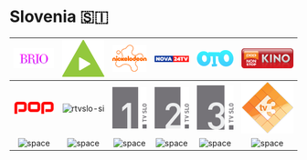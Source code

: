 # Slovenia 🇸🇮

| ![brio-si] | ![kanal-a-si] | ![nickelodeon-si] | ![nova-24-si] | ![oto-si] | ![pop-kino-si] |
|:---:|:---:|:---:|:---:|:---:|:---:|
| ![pop-si] | ![rtvslo-si] | ![tv-slo-1-si] | ![tv-slo-2-si] | ![tv-slo-3-si] | ![tv3-si] |
| ![space]| ![space]| ![space]| ![space]| ![space]| ![space]|


[brio-si]:brio-si.png
[kanal-a-si]:kanal-a-si.png
[nickelodeon-si]:nickelodeon-si.png
[nova-24-si]:nova-24-si.png
[oto-si]:oto-si.png
[pop-kino-si]:pop-kino-si.png
[pop-si]:pop-si.png
[rtvslo-si]:rtvslo-si.png
[tv-slo-1-si]:tv-slo-1-si.png
[tv-slo-2-si]:tv-slo-2-si.png
[tv-slo-3-si]:tv-slo-3-si.png
[tv3-si]:tv3-si.png

[space]:../../misc/space-1500.png

